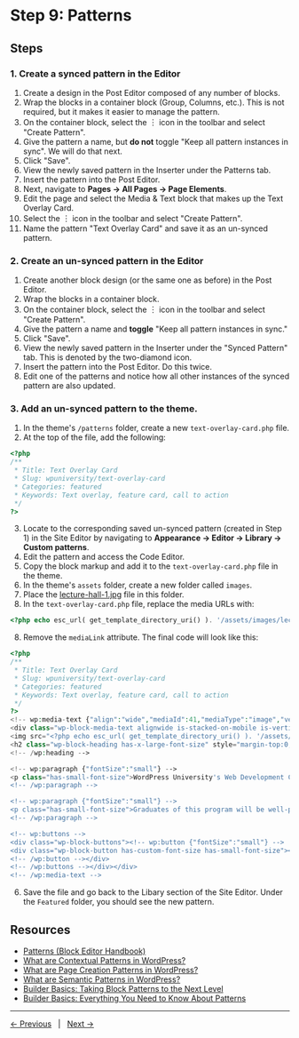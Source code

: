 # Step 9: Patterns

## Steps

### 1. Create a synced pattern in the Editor

1. Create a design in the Post Editor composed of any number of blocks.
2. Wrap the blocks in a container block (Group, Columns, etc.). This is not required, but it makes it easier to manage the pattern.
3. On the container block, select the ︙ icon in the toolbar and select "Create Pattern".
4. Give the pattern a name, but **do not** toggle "Keep all pattern instances in sync". We will do that next.
5. Click "Save".
6. View the newly saved pattern in the Inserter under the Patterns tab.
7. Insert the pattern into the Post Editor.
8. Next, navigate to **Pages → All Pages → Page Elements**.
9. Edit the page and select the Media & Text block that makes up the Text Overlay Card. 
10. Select the ︙ icon in the toolbar and select "Create Pattern".
11. Name the pattern "Text Overlay Card" and save it as an un-synced pattern.

### 2. Create an un-synced pattern in the Editor

1. Create another block design (or the same one as before) in the Post Editor.
2. Wrap the blocks in a container block.
3. On the container block, select the ︙ icon in the toolbar and select "Create Pattern".
4. Give the pattern a name and **toggle** "Keep all pattern instances in sync."
5. Click "Save".
6. View the newly saved pattern in the Inserter under the "Synced Pattern" tab. This is denoted by the two-diamond icon.
7. Insert the pattern into the Post Editor. Do this twice.
8. Edit one of the patterns and notice how all other instances of the synced pattern are also updated.

### 3. Add an un-synced pattern to the theme.

1. In the theme's `/patterns` folder, create a new `text-overlay-card.php` file.
2. At the top of the file, add the following: 
```php
<?php
/**
 * Title: Text Overlay Card
 * Slug: wpuniversity/text-overlay-card
 * Categories: featured
 * Keywords: Text overlay, feature card, call to action
 */
?>
```
3. Locate to the corresponding saved un-synced pattern (created in Step 1) in the Site Editor by navigating to **Appearance → Editor → Library → Custom patterns**. 
4. Edit the pattern and access the Code Editor. 
5. Copy the block markup and add it to the `text-overlay-card.php` file in the theme.
5. In the theme's `assets` folder, create a new folder called `images`.
6. Place the [lecture-hall-1.jpg](/assets/photos/lecture-hall-1.jpg) file in this folder. 
7. In the `text-overlay-card.php` file, replace the media URLs with:

```php
<?php echo esc_url( get_template_directory_uri() ). '/assets/images/lecture-hall-1.jpg';?>
```
8. Remove the `mediaLink` attribute. The final code will look like this:

```php
<?php
/**
 * Title: Text Overlay Card
 * Slug: wpuniversity/text-overlay-card
 * Categories: featured
 * Keywords: Text overlay, feature card, call to action
 */
?>
<!-- wp:media-text {"align":"wide","mediaId":41,"mediaType":"image","verticalAlignment":"center","imageFill":true,"style":{"spacing":{"margin":{"top":"var:preset|spacing|50","bottom":"var:preset|spacing|50"}}},"className":"is-style-text-overlay"} -->
<div class="wp-block-media-text alignwide is-stacked-on-mobile is-vertically-aligned-center is-image-fill is-style-text-overlay" style="margin-top:var(--wp--preset--spacing--50);margin-bottom:var(--wp--preset--spacing--50)"><figure class="wp-block-media-text__media" style="background-image:url(<?php echo esc_url( get_template_directory_uri() ). '/assets/images/lecture-hall-1.jpg';?>);background-position:50% 50%">
<img src="<?php echo esc_url( get_template_directory_uri() ). '/assets/images/lecture-hall-1.jpg';?>" alt="" class="wp-image-41 size-full"/></figure><div class="wp-block-media-text__content"><!-- wp:heading {"style":{"spacing":{"margin":{"top":"0","bottom":"0"}}},"fontSize":"x-large"} -->
<h2 class="wp-block-heading has-x-large-font-size" style="margin-top:0;margin-bottom:0">Web Development Certificate Program</h2>
<!-- /wp:heading -->

<!-- wp:paragraph {"fontSize":"small"} -->
<p class="has-small-font-size">WordPress University's Web Development Certificate Program equips students with the skills and knowledge needed to become proficient in designing and building websites using WordPress. Through a comprehensive curriculum, students will learn essential programming languages, explore advanced WordPress functionalities, and gain hands-on experience in creating dynamic and visually appealing websites. </p>
<!-- /wp:paragraph -->

<!-- wp:paragraph {"fontSize":"small"} -->
<p class="has-small-font-size">Graduates of this program will be well-prepared for careers as professional web developers or freelancers in the ever-growing field of web development.</p>
<!-- /wp:paragraph -->

<!-- wp:buttons -->
<div class="wp-block-buttons"><!-- wp:button {"fontSize":"small"} -->
<div class="wp-block-button has-custom-font-size has-small-font-size"><a class="wp-block-button__link wp-element-button">Apply now</a></div>
<!-- /wp:button --></div>
<!-- /wp:buttons --></div></div>
<!-- /wp:media-text -->
```

6. Save the file and go back to the Libary section of the Site Editor. Under the `Featured` folder, you should see the new pattern.

## Resources
- [Patterns (Block Editor Handbook)](https://developer.wordpress.org/block-editor/reference-guides/block-api/block-patterns/)
- [What are Contextual Patterns in WordPress?](https://wpengine.com/builders/wordpress-contextual-patterns/)
- [What are Page Creation Patterns in WordPress?](https://wpengine.com/builders/page-creation-patterns/)
- [What are Semantic Patterns in WordPress?](https://wpengine.com/builders/semantic-patterns/)
- [Builder Basics: Taking Block Patterns to the Next Level](https://wordpress.tv/2022/06/13/nick-diego-builder-basics-everything-you-need-to-know-about-patterns/)
- [Builder Basics: Everything You Need to Know About Patterns](https://wordpress.tv/2022/06/13/nick-diego-builder-basics-everything-you-need-to-know-about-patterns/)

---
[← Previous](/steps/step-8/readme.md) &nbsp;&nbsp;|&nbsp;&nbsp; [Next →](/steps/step-10/readme.md)